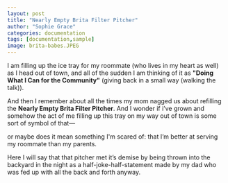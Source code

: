 ```yaml
---
layout: post
title: "Nearly Empty Brita Filter Pitcher"
author: "Sophie Grace"
categories: documentation
tags: [documentation,sample]
image: brita-babes.JPEG
---
```


I am filling up the ice tray for my roommate (who lives in my heart as well) as I head out of town, and all of the sudden I am thinking of it as **"Doing What I Can for the Community"** (giving back in a small way (walking the talk)).

And then I remember about all the times my mom nagged us about refilling the **Nearly Empty Brita Filter Pitcher**. And I wonder if i’ve grown and somehow the act of me filling up this tray on my way out of town is some sort of symbol of that— 

or maybe does it mean something I'm scared of: that I’m better at serving my roommate than my parents. 

Here I will say that that pitcher met it’s demise by being thrown into the backyard in the night as a half-joke-half-statement made by my dad who was fed up with all the back and forth anyway.
